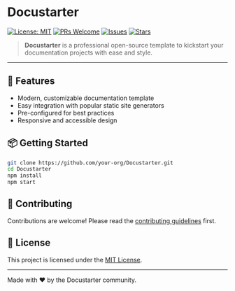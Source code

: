 # Docustarter

[![License: MIT](https://img.shields.io/badge/License-MIT-blue.svg)](LICENSE)
[![PRs Welcome](https://img.shields.io/badge/PRs-welcome-brightgreen.svg)](https://github.com/your-org/Docustarter/pulls)
[![Issues](https://img.shields.io/github/issues/your-org/Docustarter.svg?color=orange)](https://github.com/your-org/Docustarter/issues)
[![Stars](https://img.shields.io/github/stars/your-org/Docustarter?style=social)](https://github.com/your-org/Docustarter)

> **Docustarter** is a professional open-source template to kickstart your documentation projects with ease and style.

---

## 🚀 Features

- Modern, customizable documentation template
- Easy integration with popular static site generators
- Pre-configured for best practices
- Responsive and accessible design

## 📦 Getting Started

```bash
git clone https://github.com/your-org/Docustarter.git
cd Docustarter
npm install
npm start
```

## 🤝 Contributing

Contributions are welcome! Please read the [contributing guidelines](CONTRIBUTING.md) first.

## 📄 License

This project is licensed under the [MIT License](LICENSE).

---

Made with ❤️ by the Docustarter community.
